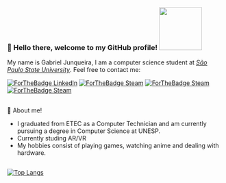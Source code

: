 ### 🔵 Hello there, welcome to my GitHub profile! <img src="https://media.tenor.com/V8QQHq5r5AgAAAAi/bocchi-bocchi-the-rock.gif" width="100">

My name is Gabriel Junqueira, I am a computer science student at [<em><ins>São Paulo State University</ins></em>](https://www.fc.unesp.br/).
Feel free to contact me:

[![ForTheBadge LinkedIn](https://img.shields.io/badge/LinkedIn-0077B5?style=for-the-badge&logo=linkedin&logoColor=white)](https://www.linkedin.com/in/gabriel-junqueira-do-val-81ab7a220/)  [![ForTheBadge Steam](https://img.shields.io/badge/Steam-000000?style=for-the-badge&logo=steam&logoColor=white)](https://steamcommunity.com/id/junkrsz/) [![ForTheBadge Steam](https://img.shields.io/badge/Reddit-FF4500?style=for-the-badge&logo=reddit&logoColor=white)](https://www.reddit.com/user/Junqueirax/) [![ForTheBadge Steam](https://img.shields.io/badge/YouTube-FF0000?style=for-the-badge&logo=youtube&logoColor=white)](https://www.youtube.com/channel/UCUECo8sCfSZlxivE3tJtUjw)

## 

🔵 About me!
- I graduated from ETEC as a Computer Technician and am currently pursuing a degree in Computer Science at UNESP.
- Currently studing AR/VR
- My hobbies consist of playing games, watching anime and dealing with hardware.

##

[![Top Langs](https://github-readme-stats.vercel.app/api/top-langs/?username=Junkrs&layout=donut)](https://github.com/Junkrs/github-readme-stats)

